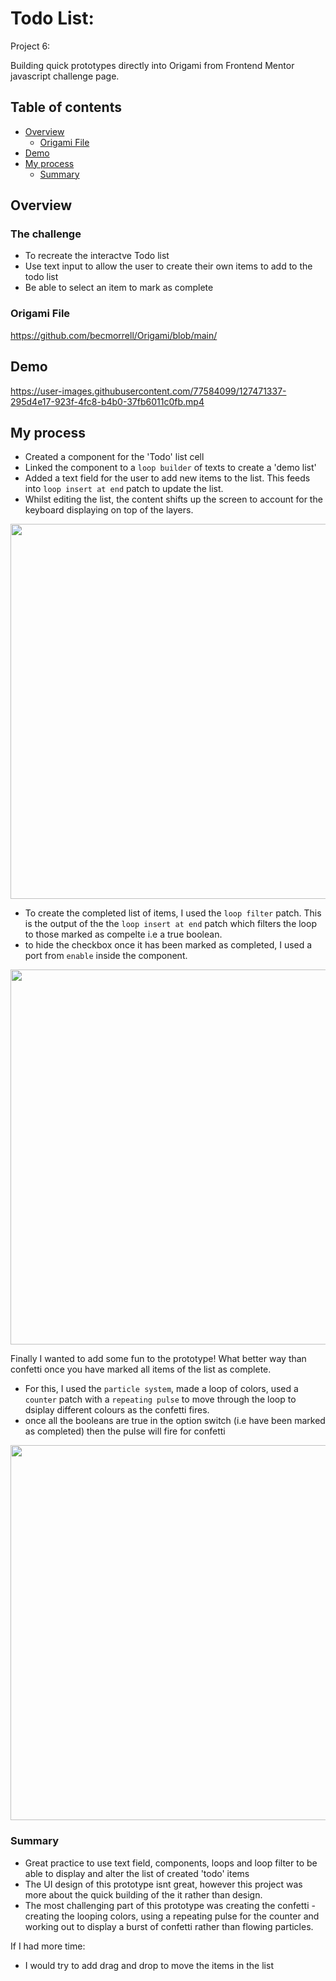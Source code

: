 # Todo List: 

Project 6: 

Building quick prototypes directly into Origami from Frontend Mentor javascript challenge page.
 

## Table of contents

- [Overview](#overview)
  - [Origami File](#Origami-File)
- [Demo](#Demo)
- [My process](#my-process)
  - [Summary](#summary)


## Overview

### The challenge

- To recreate the interactve Todo list 
- Use text input to allow the user to create their own items to add to the todo list
- Be able to select an item to mark as complete


### Origami File 

https://github.com/becmorrell/Origami/blob/main/

## Demo 


https://user-images.githubusercontent.com/77584099/127471337-295d4e17-923f-4fc8-b4b0-37fb6011c0fb.mp4




## My process

- Created a component for the 'Todo' list cell
- Linked the component to a `loop builder` of texts to create a 'demo list'
- Added a text field for the user to add new items to the list. This feeds into `loop insert at end` patch to update the list.
- Whilst editing the list, the content shifts up the screen to account for the keyboard displaying on top of the layers.

<img src="https://user-images.githubusercontent.com/77584099/135120464-723aaed3-4d84-4576-9214-383acb76a33e.png" width="600px"> 

- To create the completed list of items, I used the `loop filter` patch. This is the output of the the `loop insert at end` patch which filters the loop to those marked as compelte i.e a true boolean. 
- to hide the checkbox once it has been marked as completed, I used a port from `enable` inside the component. 

<img src="https://user-images.githubusercontent.com/77584099/135120447-f67c763c-6a7d-4310-af1f-e5878dfec83b.png" width="600px"> 


Finally I wanted to add some fun to the prototype! What better way than confetti once you have marked all items of the list as complete. 
- For this, I used the `particle system`, made a loop of colors, used a `counter` patch with a `repeating pulse` to move through the loop to dsiplay different colours as the confetti fires.
- once all the booleans are true in the option switch (i.e have been marked as completed) then the pulse will fire for confetti 

<img src="https://user-images.githubusercontent.com/77584099/135120420-ec954e82-f7f5-4f17-bfa4-457de459f06d.png" width="600px"> 


### Summary

- Great practice to use text field, components, loops and loop filter to be able to display and alter the list of created 'todo' items
- The UI design of this prototype isnt great, however this project was more about the quick building of the it rather than design.
- The most challenging part of this prototype was creating the confetti - creating the looping colors, using a repeating pulse for the counter and working out to display a burst of confetti rather than flowing particles. 



If I had more time: 

- I would try to add drag and drop to move the items in the list 


